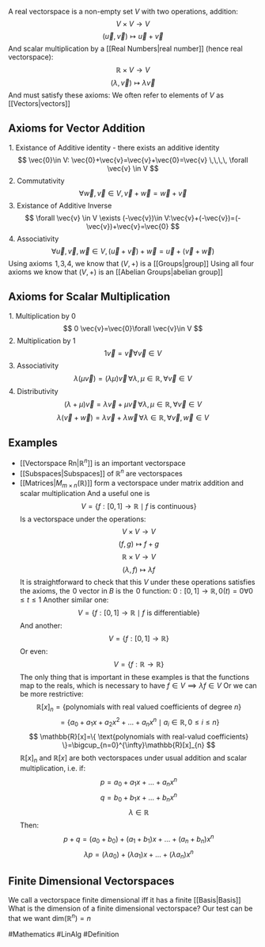 A real vectorspace is a non-empty set $V$ with two operations, addition:
$$
V\times V\to V
$$
$$
(\vec{u},\vec{v})\mapsto \vec{u}+\vec{v}
$$
And scalar multiplication by a [[Real Numbers|real number]] (hence real vectorspace):
$$
\mathbb{R}\times V\to V
$$
$$
 (\lambda,\vec{v})\mapsto\lambda \vec{v}
$$
And must satisfy these axioms:
We often refer to elements of $V$ as [[Vectors|vectors]]
## Axioms for Vector Addition
$\hspace{0pt}1$. Existance of Additive identity - there exists an additive identity
$$
\vec{0}\in V: \vec{0}+\vec{v}=\vec{v}+\vec{0}=\vec{v} \,\,\,\, \forall \vec{v} \in V
$$
$\hspace{0pt}2$. Commutativity 
$$
\forall  \vec{w},\vec{v} \in V,\vec{v}+\vec{w}=\vec{w}+\vec{v}
$$
$\hspace{0pt}3$. Existance of Additive Inverse
$$
\forall \vec{v} \in V \exists (-\vec{v})\in V:\vec{v}+(-\vec{v})=(-\vec{v})+\vec{v}=\vec{0}
$$
$\hspace{0pt}4$. Associativity
$$
\forall \vec{u},\vec{v},\vec{w} \in V,(\vec{u}+\vec{v})+\vec{w}=\vec{u}+(\vec{v}+\vec{w})
$$
Using axioms $\hspace{0pt}1$,$\hspace{0pt}3$,$\hspace{0pt}4$, we know that $(V,+)$ is a [[Groups|group]]
Using all four axioms we know that $(V,+)$ is an [[Abelian Groups|abelian group]] 
## Axioms for Scalar Multiplication
$\hspace{0pt}1$. Multiplication by 0
$$
0 \vec{v}=\vec{0}\forall \vec{v}\in V
$$
$\hspace{0pt}2$. Multiplication by 1
$$
1\vec{v}=\vec{v}\forall \vec{v}\in V
$$
$\hspace{0pt}3$. Associativity
$$
\lambda(\mu \vec{v})=(\lambda\mu)\vec{v}\,\forall\lambda,\mu \in \mathbb{R},\forall \vec{v}\in V
$$
$\hspace{0pt}4$. Distributivity
$$
(\lambda+\mu)\vec{v}=\lambda \vec{v}+\mu \vec{v}\,\forall\lambda,\mu \in \mathbb{R},\forall \vec{v}\in V
$$
$$
\lambda(\vec{v}+\vec{w})=\lambda \vec{v}+\lambda \vec{w}\,\forall\lambda \in \mathbb{R},\forall \vec{v},\vec{w}\in V
$$
## Examples
- [[Vectorspace Rn|$\mathbb{R}^{n}$]] is an important vectorspace
- [[Subspaces|Subspaces]] of $\mathbb{R}^{n}$ are vectorspaces
- [[Matrices|$M_{m\times n}(\mathbb{R})$]] form a vectorspace under matrix addition and scalar multiplication
And a useful one is
$$
V=\{ f:[0,1]\to \mathbb{R}\mid f\text{ is continuous} \}
$$
Is a vectorspace under the operations:
$$
V\times V\to V
$$
$$
 (f,g)\mapsto f+g
$$
$$
 \mathbb{R}\times V\to V
$$
$$
 (\lambda,f)\mapsto\lambda f
$$
It is straightforward to check that this $V$ under these operations satisfies the axioms, the $\hspace{0pt}0$ vector in $B$ is the $\hspace{0pt}0$ function: $0:[0,1]\to \mathbb{R},0(t)=0\forall0\leq t\leq 1$
Another similar one:
$$
V=\{ f:[0,1]\to \mathbb{R}\mid f\text{ is differentiable} \}
$$
And another:
$$
V=\{ f:[0,1]\to \mathbb{R} \}
$$
Or even:
$$
V=\{ f:\mathbb{R}\to \mathbb{R} \}
$$
The only thing that is important in these examples is that the functions map to the reals, which is necessary to have $f\in V\implies\lambda f\in V$
Or we can be more restrictive:
$$
\mathbb{R}[x]_{n}=\{ \text{polynomials with real valued coefficients of degree }n \}
$$
$$
= \{ a_{0}+a_{1}x+a_{2}x^{2}+\dots+a_{n}x^{n}\mid a_{i}\in \mathbb{R},0\leq i\leq n \}
$$
$$
\mathbb{R}[x]=\{ \text{polynomials with real-valud coefficients} \}=\bigcup_{n=0}^{\infty}\mathbb{R}[x]_{n}
$$
$\mathbb{R}[x]_{n}$ and $\mathbb{R}[x]$ are both vectorspaces under usual addition and scalar multiplication, i.e. if:
$$
p=a_{0}+a_{1}x+\dots+a_{n}x^{n}
$$
$$
 q=b_{0}+b_{1}x+\dots+b_{n}x^{n}
$$
$$
\lambda \in \mathbb{R}
$$
Then:
$$
p+q=(a_{0}+b_{0})+(a_{1}+b_{1})x+\dots+(a_{n}+b_{n})x^{n}
$$
$$
 \lambda p=(\lambda a_{0})+(\lambda a_{1})x+\dots+(\lambda a_{n})x^{n}
$$
## Finite Dimensional Vectorspaces
We call a vectorspace finite dimensional iff it has a finite [[Basis|Basis]]
What is the dimension of a finite dimensional vectorspace? Our test can be that we want $\text{dim}(\mathbb{R}^{n})=n$

#Mathematics #LinAlg #Definition